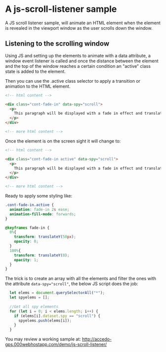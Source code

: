 # A js-scroll-listener sample

A JS scroll listener sample, will animate an HTML element when the element is revealed in the viewport window as the user scrolls down the window.

## Listening to the scrolling window

Using JS and setting up the elements to animate with a data attribute, a window event listener is called and once the distance between the element and the top of the window reaches a certain condition an "active" class state is added to the element.

Then you can use the .active class selector to apply a transition or animation to the HTML element.

```html
<!-- html content -->

<div class="cont-fade-in" data-spy="scroll">
  <p>
    This paragraph will be displayed with a fade in effect and translated from below. For the animation we will use keyframes.
  </p>
</div>

<!-- more html content -->
```

Once the element is on the screen sight it will change to:

```html
<!-- html content -->

<div class="cont-fade-in active" data-spy="scroll">
  <p>
    This paragraph will be displayed with a fade in effect and translated from below. For the animation we will use keyframes.
  </p>
</div>

<!-- more html content -->
```

Ready to apply some styling like:

```CSS
.cont-fade-in.active {
  animation: fade-in 2s ease;
  animation-fill-mode: forwards;
}

@keyframes fade-in {
  0%{
    transform: translateY(50px);
    opacity: 0;
  }  
  100%{
    transform: translateY(0);
    opacity: 1;
  }
}
```

The trick is to create an array with all the elements and filter the ones with the attribute <code>data-spy="scroll"</code>, the below JS script does the job:

```Javascript
  let elems = document.querySelectorAll("*");
  let spyelems = [];
  
  //Get all spy elements  
  for (let i = 0; i < elems.length; i++) {
    if (elems[i].dataset.spy == "scroll") {
      spyelems.push(elems[i]);      
    }
  }
```

You may review a working sample at: http://accedo-gps.000webhostapp.com/demo/js-scroll-listener/
